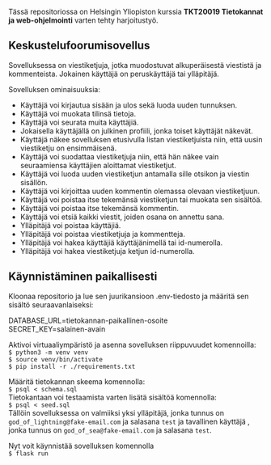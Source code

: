 Tässä repositoriossa on Helsingin Yliopiston kurssia **TKT20019 Tietokannat ja web-ohjelmointi** varten tehty harjoitustyö.

## Keskustelufoorumisovellus

Sovelluksessa on viestiketjuja, jotka muodostuvat alkuperäisestä viestistä ja kommenteista. Jokainen käyttäjä on peruskäyttäjä tai ylläpitäjä.

Sovelluksen ominaisuuksia:

- Käyttäjä voi kirjautua sisään ja ulos sekä luoda uuden tunnuksen.
- Käyttäjä voi muokata tilinsä tietoja.
- Käyttäjä voi seurata muita käyttäjiä.
- Jokaisella käyttäjällä on julkinen profiili, jonka toiset käyttäjät näkevät.
- Käyttäjä näkee sovelluksen etusivulla listan viestiketjuista niin, että uusin viestiketju on ensimmäisenä.
- Käyttäjä voi suodattaa viestiketjuja niin, että hän näkee vain seuraamiensa käyttäjien aloittamat viestiketjut.
- Käyttäjä voi luoda uuden viestiketjun antamalla sille otsikon ja viestin sisällön. 
- Käyttäjä voi kirjoittaa uuden kommentin olemassa olevaan viestiketjuun.
- Käyttäjä voi poistaa itse tekemänsä viestiketjun tai muokata sen sisältöä.
- Käyttäjä voi poistaa itse tekemänsä kommentin.
- Käyttäjä voi etsiä kaikki viestit, joiden osana on annettu sana.
- Ylläpitäjä voi poistaa käyttäjiä.
- Ylläpitäjä voi poistaa viestiketjuja ja kommentteja.
- Ylläpitäjä voi hakea käyttäjiä käyttäjänimellä tai id-numerolla.
- Ylläpitäjä voi hakea viestiketjuja ketjun id-numerolla.

## Käynnistäminen paikallisesti

Kloonaa repositorio ja lue sen juurikansioon .env-tiedosto ja määritä sen sisältö seuraavanlaiseksi:

  DATABASE_URL=tietokannan-paikallinen-osoite <br />
  SECRET_KEY=salainen-avain <br />

Aktivoi virtuaaliympäristö ja asenna sovelluksen riippuvuudet komennoilla:<br />
  `$ python3 -m venv venv`<br />
  `$ source venv/bin/activate`<br />
  `$ pip install -r ./requirements.txt`

Määritä tietokannan skeema komennolla:<br />
  `$ psql < schema.sql`<br />
Tietokantaan voi testaamista varten lisätä sisältöä komennolla:<br />
  `$ psql < seed.sql`<br />
Tällöin sovelluksessa on valmiiksi yksi ylläpitäjä, jonka tunnus on `god_of_lightning@fake-email.com` ja salasana `test` ja tavallinen käyttäjä , jonka tunnus on `god_of_sea@fake-email.com` ja salasana `test`.

Nyt voit käynnistää sovelluksen komennolla<br />
  `$ flask run`
